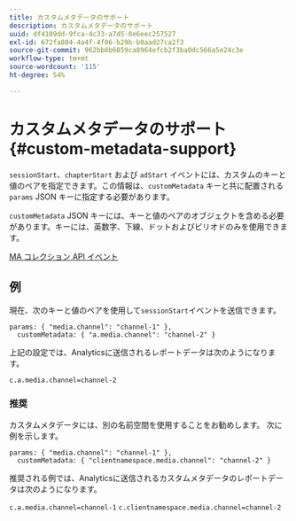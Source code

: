 ```yaml
---
title: カスタムメタデータのサポート
description: カスタムメタデータのサポート
uuid: df4109dd-9fca-4c33-a7d5-8e6eec257527
exl-id: 672fa804-4a4f-4f06-b29b-b0aad27ca2f3
source-git-commit: 962bb8b6859ca8964efcb2f3ba0dc566a5e24c3e
workflow-type: tm+mt
source-wordcount: '115'
ht-degree: 54%

---
```


# カスタムメタデータのサポート {#custom-metadata-support}

`sessionStart`、`chapterStart` および `adStart` イベントには、カスタムのキーと値のペアを指定できます。この情報は、`customMetadata` キーと共に配置される `params` JSON キーに指定する必要があります。

`customMetadata` JSON キーには、キーと値のペアのオブジェクトを含める必要があります。キーには、英数字、下線、ドットおよびピリオドのみを使用できます。

[MA コレクション API イベント](/help/media-collection-api/mc-api-ref/mc-api-events-req.md)

## 例

現在、次のキーと値のペアを使用して`sessionStart`イベントを送信できます。

```
params: { "media.channel": "channel-1" },
  customMetadata: { "a.media.channel": "channel-2" }
```

上記の設定では、Analyticsに送信されるレポートデータは次のようになります。

`c.a.media.channel=channel-2`

### 推奨

カスタムメタデータには、別の名前空間を使用することをお勧めします。 次に例を示します。

```
params: { "media.channel": "channel-1" },
  customMetadata: { "clientnamespace.media.channel": "channel-2" }
```

推奨される例では、Analyticsに送信されるカスタムメタデータのレポートデータは次のようになります。

`c.a.media.channel=channel-1`
`c.clientnamespace.media.channel=channel-2`
